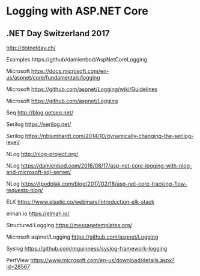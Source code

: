 # Logging with ASP.NET Core

## .NET Day Switzerland 2017

http://dotnetday.ch/

Examples https://github/damienbod/AspNetCoreLogging

Microsoft https://docs.microsoft.com/en-us/aspnet/core/fundamentals/logging

Microsoft https://github.com/aspnet/Logging/wiki/Guidelines

Microsoft https://github.com/aspnet/Logging

Seq http://blog.getseq.net/

Serilog https://serilog.net/

Serilog https://nblumhardt.com/2014/10/dynamically-changing-the-serilog-level/

NLog http://nlog-project.org/

NLog https://damienbod.com/2016/08/17/asp-net-core-logging-with-nlog-and-microsoft-sql-server/

NLog https://tpodolak.com/blog/2017/02/18/asp-net-core-tracking-flow-requests-nlog/

ELK https://www.elastic.co/webinars/introduction-elk-stack

elmah.io https://elmah.io/

Structured Logging https://messagetemplates.org/

Microsoft aspnet/Logging https://github.com/aspnet/Logging

Syslog https://github.com/mguinness/syslog-framework-logging

PerfView https://www.microsoft.com/en-us/download/details.aspx?id=28567
